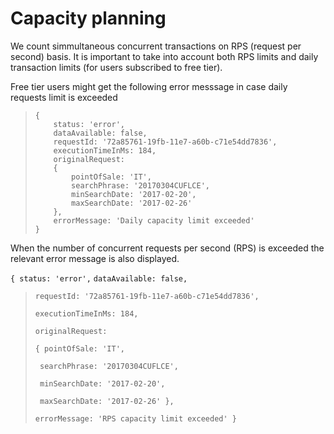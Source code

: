 # Capacity planning

We count simmultaneous concurrent transactions on RPS \(request per second\) basis. It is important to take into account both RPS limits and daily transaction limits \(for users subscribed to free tier\).

Free tier users might get  the following error messsage in case daily requests limit is exceeded

> ```
> {
>     status: 'error',
>     dataAvailable: false,
>     requestId: '72a85761-19fb-11e7-a60b-c71e54dd7836',
>     executionTimeInMs: 184,
>     originalRequest: 
>     {
>         pointOfSale: 'IT',
>         searchPhrase: '20170304CUFLCE',
>         minSearchDate: '2017-02-20',
>         maxSearchDate: '2017-02-26'
>     },
>     errorMessage: 'Daily capacity limit exceeded'
> }
> ```

When the number of concurrent requests per second \(RPS\) is exceeded the relevant error message is also displayed.

`{ status: 'error',`
    `dataAvailable: false,`
>
> `requestId: '72a85761-19fb-11e7-a60b-c71e54dd7836',`
>
> `executionTimeInMs: 184,`
>
> `originalRequest:`
>
> `{ pointOfSale: 'IT',`
>
> ```
>  searchPhrase: '20170304CUFLCE',
>
>  minSearchDate: '2017-02-20',
>
>  maxSearchDate: '2017-02-26' },
> ```
>
> `errorMessage: 'RPS capacity limit exceeded' }`



